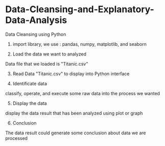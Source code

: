 # Data-Cleansing-and-Explanatory-Data-Analysis
Data Cleansing using Python

1. import library, we use : pandas, numpy, matplotlib, and seaborn

2. Load the data we want to analyzed 

Data file that we loaded is "Titanic.csv"

3. Read Data "Titanic.csv" to display into Python interface 

4. Identificate data 


classify, operate, and execute some raw data into the process we wanted

5. Display the data


display the data result that has been analyzed using plot or graph 

6. Conclusion


The data result could generate some conclusion about data we are processed

